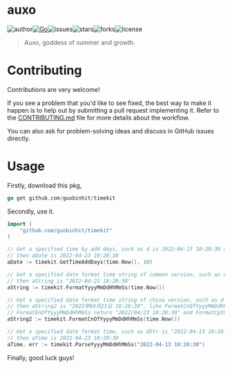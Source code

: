 # auxo
![author](https://img.shields.io/badge/author-chariesgavin-blueviolet.svg)[![Go](https://github.com/guobinhit/timekit/actions/workflows/go.yml/badge.svg)](https://github.com/guobinhit/timekit/actions/workflows/go.yml)![issues](https://img.shields.io/github/issues/guobinhit/timekit.svg)![stars](https://img.shields.io/github/stars/guobinhit/auxo.svg)![forks](https://img.shields.io/github/forks/guobinhit/timekit.svg)![license](https://img.shields.io/github/license/guobinhit/timekit.svg)

> Auxo, goddess of summer and growth.

# Contributing

Contributions are very welcome!

If you see a problem that you'd like to see fixed, the best way to make it happen is to help out by submitting a pull request implementing it. Refer to the [CONTRIBUTING.md](../master/CONTRIBUTING.md) file for more details about the workflow.

You can also ask for problem-solving ideas and discuss in GitHub issues directly.

# Usage

Firstly, download this pkg,

```go
go get github.com/guobinhit/timekit
```

Secondly, use it.

```go
import (
    "github.com/guobinhit/timekit"
)

// Get a specified time by add days, such as d is 2022-04-13 10:20:30 and days is 10,
// then aDate is 2022-04-23 10:20:30
aDate := timekit.GetTimeAddDays(time.Now(), 10)

// Get a specified date format time string of common version, such as d is 2022-04-13 10:20:30,
// then aString is "2022-04-23 10:20:30"
aString := timekit.FormatYyyyMmDdHhMmSs(time.Now())

// Get a specified date format time string of china version, such as d is 2022-04-13 10:20:30,
// then aString2 is "2022年04月23日 10:20:30", like FormatCnOfYyyyMmDdHhMmSs method, 
// FormatEnOfYyyyMmDdHhMmSs return "2022/04/23 10:20:30" and FormatCptOfYyyyMmDdHhMmSs return "20220423102030".
aString2 := timekit.FormatCnOfYyyyMmDdHhMmSs(time.Now())

// Get a specified date format time, such as dStr is "2022-04-13 10:20:30",
// then aTime is 2022-04-23 10:20:30
aTime, err := timekit.ParseYyyyMmDdHhMmSs("2022-04-13 10:20:30")
```

Finally, good luck guys!
